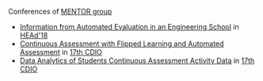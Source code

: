 Conferences of [MENTOR group](http://mentor.tecnun.es)

-	[Information from Automated Evaluation in an Engineering School](http://headconf.org/head18/wp-content/uploads/pdfs/8132.pdf) in [HEAd'18](http://headconf.org/head18/)  
-	[Continuous Assessment with Flipped Learning and Automated Assessment](http://www.cdio2021.chula.ac.th/download/CDIO2021_proceeding.pdf#page=436) in [17th CDIO](https://cdio2021.chula.ac.th/)  
-	[Data Analytics of Students Continuous Assessment Activity Data](http://www.cdio2021.chula.ac.th/download/CDIO2021_proceeding.pdf#page=458) in [17th CDIO](https://cdio2021.chula.ac.th/)    

